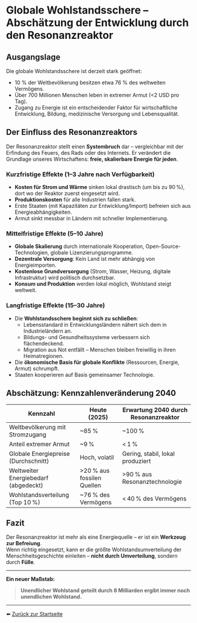 # Globale Wohlstandsschere – Abschätzung der Entwicklung durch den Resonanzreaktor

## Ausgangslage

Die globale Wohlstandsschere ist derzeit stark geöffnet:  
- 10 % der Weltbevölkerung besitzen etwa 76 % des weltweiten Vermögens.  
- Über 700 Millionen Menschen leben in extremer Armut (<2 USD pro Tag).  
- Zugang zu Energie ist ein entscheidender Faktor für wirtschaftliche Entwicklung, Bildung, medizinische Versorgung und Lebensqualität.

## Der Einfluss des Resonanzreaktors

Der Resonanzreaktor stellt einen **Systembruch** dar – vergleichbar mit der Erfindung des Feuers, des Rads oder des Internets. Er verändert die Grundlage unseres Wirtschaftens: **freie, skalierbare Energie für jeden**.

### Kurzfristige Effekte (1–3 Jahre nach Verfügbarkeit)

- **Kosten für Strom und Wärme** sinken lokal drastisch (um bis zu 90 %), dort wo der Reaktor zuerst eingesetzt wird.
- **Produktionskosten** für alle Industrien fallen stark.
- Erste Staaten (mit Kapazitäten zur Entwicklung/Import) befreien sich aus Energieabhängigkeiten.
- Armut sinkt messbar in Ländern mit schneller Implementierung.

### Mittelfristige Effekte (5–10 Jahre)

- **Globale Skalierung** durch internationale Kooperation, Open-Source-Technologien, globale Lizenzierungsprogramme.
- **Dezentrale Versorgung**: Kein Land ist mehr abhängig von Energieimporten.
- **Kostenlose Grundversorgung** (Strom, Wasser, Heizung, digitale Infrastruktur) wird politisch durchsetzbar.
- **Konsum und Produktion** werden lokal möglich, Wohlstand steigt weltweit.

### Langfristige Effekte (15–30 Jahre)

- Die **Wohlstandsschere beginnt sich zu schließen**:
  - Lebensstandard in Entwicklungsländern nähert sich dem in Industrieländern an.
  - Bildungs- und Gesundheitssysteme verbessern sich flächendeckend.
  - Migration aus Not entfällt – Menschen bleiben freiwillig in ihren Heimatregionen.
- Die **ökonomische Basis für globale Konflikte** (Ressourcen, Energie, Armut) schrumpft.
- Staaten kooperieren auf Basis gemeinsamer Technologie.

## Abschätzung: Kennzahlenveränderung 2040

| Kennzahl                             | Heute (2025)               | Erwartung 2040 durch Resonanzreaktor |
|-------------------------------------|----------------------------|--------------------------------------|
| Weltbevölkerung mit Stromzugang     | ~85 %                      | ~100 %                                |
| Anteil extremer Armut               | ~9 %                       | < 1 %                                 |
| Globale Energiepreise (Durchschnitt)| Hoch, volatil              | Gering, stabil, lokal produziert      |
| Weltweiter Energiebedarf (abgedeckt)| >20 % aus fossilen Quellen | >90 % aus Resonanztechnologie         |
| Wohlstandsverteilung (Top 10 %)     | ~76 % des Vermögens        | < 40 % des Vermögens                  |

## Fazit

Der Resonanzreaktor ist mehr als eine Energiequelle – er ist ein **Werkzeug zur Befreiung**.  
Wenn richtig eingesetzt, kann er die größte Wohlstandsumverteilung der Menschheitsgeschichte einleiten – **nicht durch Umverteilung**, sondern durch **Fülle**.

---

**Ein neuer Maßstab:**

> **Unendlicher Wohlstand geteilt durch 8 Milliarden ergibt immer noch unendlichen Wohlstand.**

---

⬅️ [Zurück zur Startseite](README.md)